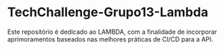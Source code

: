 # TechChallenge-Grupo13-Lambda
Este repositório é dedicado ao LAMBDA, com a finalidade de incorporar aprimoramentos baseados nas melhores práticas de CI/CD para a API.
